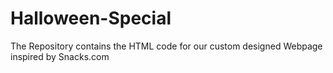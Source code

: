 # Halloween-Special
The Repository contains the HTML code for our custom designed Webpage inspired by Snacks.com

